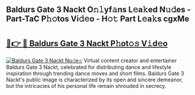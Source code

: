 ## Baldurs Gate 3 Nackt O𝚗𝚕yf𝚊ns L𝚎a𝚔ed N𝚞𝚍es - Part-TaC P𝚑𝚘tos Vi𝚍𝚎o - H𝚘𝚝 Part L𝚎a𝚔s cgxMe

# <h2><a href="http://kf8d3v.oniu.top/?m=Baldurs+Gate+3+Nackt">🔗👉 🔴 Baldurs Gate 3 Nackt P𝚑ot𝚘𝚜 V𝚒d𝚎o</a></h2>

[![Baldurs Gate 3 Nackt Nu𝚍e𝚜](https://i.imgur.com/0qMVB7G.gif)](http://kf8d3v.oniu.top/?m=Baldurs+Gate+3+Nackt)
Virtual content creator and entertainer Baldurs Gate 3 Nackt, celebrated for distributing dance and lifestyle inspiration through trending dance moves and short films. Baldurs Gate 3 Nackt's public image is characterized by its open and sincere demeanor, but the intricacies of his personal life remain shrouded in secrecy.  
